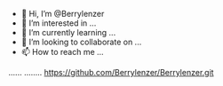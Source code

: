 - 👋 Hi, I’m @Berrylenzer
- 👀 I’m interested in ...
- 🌱 I’m currently learning ...
- 💞️ I’m looking to collaborate on ...
- 📫 How to reach me ...

<!---
Berrylenzer/Berrylenzer is a ✨ special ✨ repository because its `README.md` (this file) appears on your GitHub profile.
You can click the Preview link to take a look at your changes.
--->
......
........
https://github.com/Berrylenzer/Berrylenzer.git

